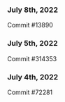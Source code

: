 ### July 8th, 2022

Commit #13890

### July 5th, 2022

Commit #314353


### July 4th, 2022

Commit #72281
